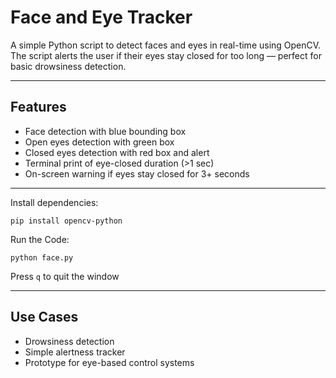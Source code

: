 # Face and Eye Tracker

A simple Python script to detect faces and eyes in real-time using OpenCV. The script alerts the user if their eyes stay closed for too long — perfect for basic drowsiness detection.

---

## Features

- Face detection with blue bounding box  
- Open eyes detection with green box  
- Closed eyes detection with red box and alert  
- Terminal print of eye-closed duration (>1 sec)  
- On-screen warning if eyes stay closed for 3+ seconds

---

Install dependencies:

```
pip install opencv-python
```

Run the Code:
```
python face.py
```
Press ```q``` to quit the window

---

## Use Cases
- Drowsiness detection
- Simple alertness tracker
- Prototype for eye-based control systems
